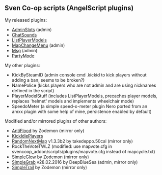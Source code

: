 ## Sven Co-op scripts (AngelScript plugins)

My released plugins:
* [AdminSlots](http://forums.svencoop.com/showthread.php/43592-AdminSlots-Slot-reservation-for-players-listed-in-admins-txt) (admin)
* [ChatSounds](http://forums.svencoop.com/showthread.php/43467-Chat-Sounds)
* [ListPlayerModels](http://forums.svencoop.com/showthread.php/43751-ListPlayerModels)
* [MapChangeMenu](http://forums.svencoop.com/showthread.php/43596-MapChangeMenu-(admin-only)) (admin)
* [Msg](http://forums.svencoop.com/showthread.php/43537-Msg-(Very-simple-plugin-to-display-a-message-every-x-seconds)) (admin)
* [PartyMode](http://forums.svencoop.com/showthread.php/43872-Party-Mode)

My other plugins:
* KickBySteamID (admin console cmd .kickid <steamid> to kick players without adding a ban, seems to be broken?)
* NamePolice (kicks players who are not admin and are using nicknames defined in the script)
* PlayerModelStuff (includes ListPlayerModels, precaches player models, replaces 'helmet' models and implements wheelchair mode)
* SpeedoMeter (a simple speed-o-meter plugin Nero ported from an amxx plugin with some help of mine, persistence enabled by default)

Modified and/or mirrored plugins of other authors:
* [AntiFlood](http://forums.svencoop.com/showthread.php/44388-Plugin-AntiFlood) by Zodemon (mirror only)
* [KickIdlePlayers](http://forums.svencoop.com/showthread.php/43468-Kicke-Idle-(AFK)-Players) 
* [RandomNextMap](http://forums.svencoop.com/showthread.php/43568-Plugin-Random-Nextmap) v1.3.3b2 by takedeppo.50cal (mirror only)
* RockTheVoteTWLZ (modified: use mapvote.cfg in svencoop_addon/scripts/plugins/mapvote.cfg instead of mapcycle.txt)
* [SimpleGlow](http://forums.svencoop.com/showthread.php/42862-Plugin-Simple-glow) by Zodemon (mirror only)
* [SimpleGrab](http://forums.svencoop.com/showthread.php/43021-Simple-Grab-Plugin-for-Admins) v28.02.2016 by DeepBlueSea (admin, mirror only)
* [SimpleTrail](http://forums.svencoop.com/showthread.php/42867-Plugin-Simple-trail) by Zodemon (mirror only)
